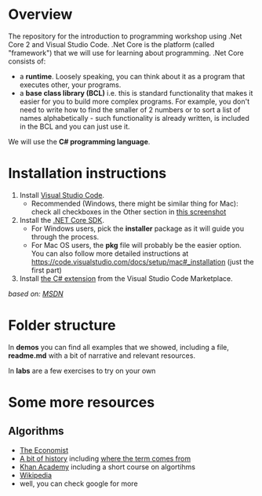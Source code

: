 # Overview
The repository for the introduction to programming workshop using .Net Core 2 and Visual Studio Code.
.Net Core is the platform (called "framework") that we will use for learning about programming. .Net Core consists of:
- a **runtime**. Loosely speaking, you can think about it as a program that executes other, your programs.
- a **base class library (BCL)** i.e. this is standard functionality that makes it easier for you to build more complex programs. For example, you don't need to write how to find the smaller of 2 numbers or to sort a list of names alphabetically - such functionality is already written, is included in the BCL and you can just use it.

We will use the **C# programming language**.

# Installation instructions
1. Install [Visual Studio Code](https://code.visualstudio.com/).
    - Recommended (Windows, there might be similar thing for Mac): check all checkboxes in the Other section in [this screenshot](http://thisdavej.com/wp-content/uploads/2016/03/VSCodeInstall.png)
2. Install the [.NET Core SDK](https://www.microsoft.com/net/download/core).
    - For Windows users, pick the **installer** package as it will guide you through the process.
    - For Mac OS users, the **pkg** file will probably be the easier option. You can also follow more detailed instructions at https://code.visualstudio.com/docs/setup/mac#_installation (just the first part)
3. Install [the C# extension](https://marketplace.visualstudio.com/items?itemName=ms-vscode.csharp) from the Visual Studio Code Marketplace.

*based on: [MSDN](https://docs.microsoft.com/en-us/dotnet/core/tutorials/with-visual-studio-code)*

# Folder structure

In **demos** you can find all examples that we showed, including a file, **readme.md** with a bit of narrative and relevant resources.

In **labs** are a few exercises to try on your own

# Some more resources
## Algorithms
- [The Economist](https://www.economist.com/blogs/economist-explains/2017/08/economist-explains-24)
- [A bit of history](http://cs-exhibitions.uni-klu.ac.at/index.php?id=193) including [where the term comes from](http://cs-exhibitions.uni-klu.ac.at/index.php?id=340)
- [Khan Academy](https://www.khanacademy.org/computing/computer-science/algorithms/intro-to-algorithms/v/what-are-algorithms) including a short course on algortihms
- [Wikipedia](https://en.wikipedia.org/wiki/Algorithm)
- well, you can check google for more